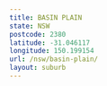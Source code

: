 ```yaml
---
title: BASIN PLAIN
state: NSW
postcode: 2380
latitude: -31.046117
longitude: 150.199154
url: /nsw/basin-plain/
layout: suburb
---
```

